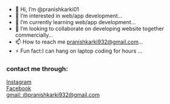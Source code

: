- 👋 Hi, I’m @pranishkarki01
- 👀 I’m interested in web/app development...
- 🌱 I’m currently learning web/app development...
- 💞️ I’m looking to collaborate on developing website together commercially...
- 📫 How to reach me pranishkarki932@gmail.com...
- ⚡ Fun fact:I can hang on laptop coding for hours ...

<!---
pranishkarki01/pranishkarki01 is a ✨ special ✨ repository because its `README.md` (this file) appears on your GitHub profile.
You can click the Preview link to take a look at your changes.
--->
<html>
  
</head><body background="myprofile.jpg">
  <h3>contact me through:</h3>
    <a href="https://www.instagram.com/pranish_da_vibe/">Instagram</a><br>
    <a href="https://www.facebook.com/profile.php?id=100073168287592">Facebook</a><br>
     <a href="https://www."
    <h3>gmail: @pranishkarki932@gmail.com</h3>
    </body>
  
</html>
